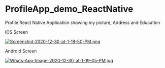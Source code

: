# ProfileApp_demo_ReactNative
Profile React Native Application showing my picture, Address and Education


iOS Screen

[![Screenshot-2020-12-30-at-1-18-50-PM.png](https://i.postimg.cc/8zgSxFZb/Screenshot-2020-12-30-at-1-18-50-PM.png)](https://postimg.cc/PPy9wqsL)

Android Screen

[![Whats-App-Image-2020-12-30-at-1-19-05-PM.jpg](https://i.postimg.cc/MGKKrMGF/Whats-App-Image-2020-12-30-at-1-19-05-PM.jpg)](https://postimg.cc/k2zm25KQ)
